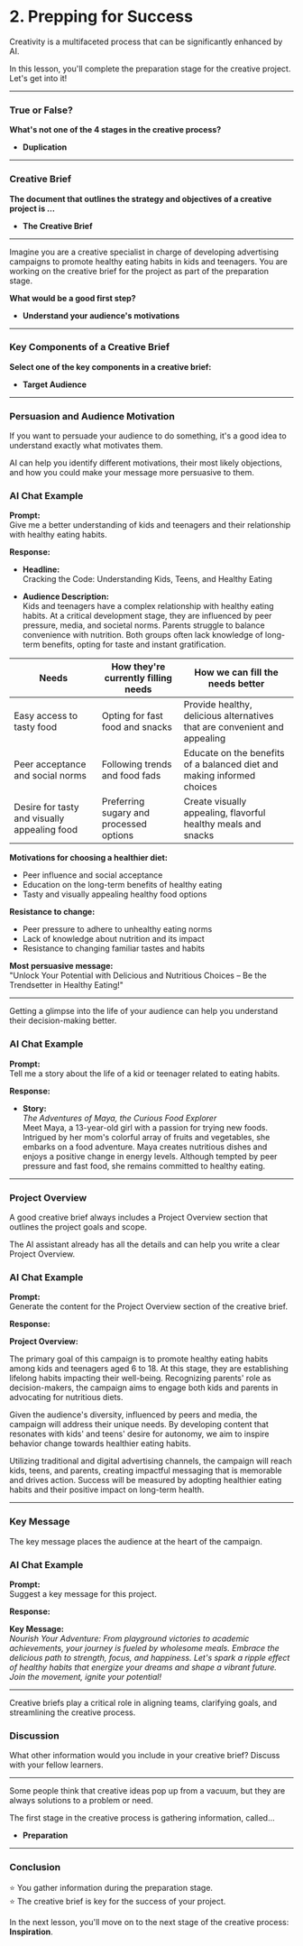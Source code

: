 # 2. Prepping for Success

Creativity is a multifaceted process that can be significantly enhanced by AI.

In this lesson, you'll complete the preparation stage for the creative project. Let's get into it!

---

### True or False?

**What's not one of the 4 stages in the creative process?**

- **Duplication**

---

### Creative Brief

**The document that outlines the strategy and objectives of a creative project is …**

- **The Creative Brief**

---

Imagine you are a creative specialist in charge of developing advertising campaigns to promote healthy eating habits in kids and teenagers. You are working on the creative brief for the project as part of the preparation stage.

**What would be a good first step?**

- **Understand your audience's motivations**

---

### Key Components of a Creative Brief

**Select one of the key components in a creative brief:**

- **Target Audience**

---

### Persuasion and Audience Motivation

If you want to persuade your audience to do something, it's a good idea to understand exactly what motivates them.

AI can help you identify different motivations, their most likely objections, and how you could make your message more persuasive to them.

### AI Chat Example

**Prompt:**  
Give me a better understanding of kids and teenagers and their relationship with healthy eating habits.

**Response:**

- **Headline:**  
  Cracking the Code: Understanding Kids, Teens, and Healthy Eating

- **Audience Description:**  
  Kids and teenagers have a complex relationship with healthy eating habits. At a critical development stage, they are influenced by peer pressure, media, and societal norms. Parents struggle to balance convenience with nutrition. Both groups often lack knowledge of long-term benefits, opting for taste and instant gratification.

**Needs** | **How they're currently filling needs** | **How we can fill the needs better**  
--- | --- | ---  
Easy access to tasty food | Opting for fast food and snacks | Provide healthy, delicious alternatives that are convenient and appealing  
Peer acceptance and social norms | Following trends and food fads | Educate on the benefits of a balanced diet and making informed choices  
Desire for tasty and visually appealing food | Preferring sugary and processed options | Create visually appealing, flavorful healthy meals and snacks

**Motivations for choosing a healthier diet:**

- Peer influence and social acceptance
- Education on the long-term benefits of healthy eating
- Tasty and visually appealing healthy food options

**Resistance to change:**

- Peer pressure to adhere to unhealthy eating norms
- Lack of knowledge about nutrition and its impact
- Resistance to changing familiar tastes and habits

**Most persuasive message:**  
"Unlock Your Potential with Delicious and Nutritious Choices – Be the Trendsetter in Healthy Eating!"

---

Getting a glimpse into the life of your audience can help you understand their decision-making better.

### AI Chat Example

**Prompt:**  
Tell me a story about the life of a kid or teenager related to eating habits.

**Response:**

- **Story:**  
  *The Adventures of Maya, the Curious Food Explorer*  
  Meet Maya, a 13-year-old girl with a passion for trying new foods. Intrigued by her mom's colorful array of fruits and vegetables, she embarks on a food adventure. Maya creates nutritious dishes and enjoys a positive change in energy levels. Although tempted by peer pressure and fast food, she remains committed to healthy eating.

---

### Project Overview

A good creative brief always includes a Project Overview section that outlines the project goals and scope.

The AI assistant already has all the details and can help you write a clear Project Overview.

### AI Chat Example

**Prompt:**  
Generate the content for the Project Overview section of the creative brief.

**Response:**

**Project Overview:**

The primary goal of this campaign is to promote healthy eating habits among kids and teenagers aged 6 to 18. At this stage, they are establishing lifelong habits impacting their well-being. Recognizing parents' role as decision-makers, the campaign aims to engage both kids and parents in advocating for nutritious diets.

Given the audience's diversity, influenced by peers and media, the campaign will address their unique needs. By developing content that resonates with kids' and teens' desire for autonomy, we aim to inspire behavior change towards healthier eating habits.

Utilizing traditional and digital advertising channels, the campaign will reach kids, teens, and parents, creating impactful messaging that is memorable and drives action. Success will be measured by adopting healthier eating habits and their positive impact on long-term health.

---

### Key Message

The key message places the audience at the heart of the campaign.

### AI Chat Example

**Prompt:**  
Suggest a key message for this project.

**Response:**

**Key Message:**  
*Nourish Your Adventure: From playground victories to academic achievements, your journey is fueled by wholesome meals. Embrace the delicious path to strength, focus, and happiness. Let's spark a ripple effect of healthy habits that energize your dreams and shape a vibrant future. Join the movement, ignite your potential!*

---

Creative briefs play a critical role in aligning teams, clarifying goals, and streamlining the creative process.

### Discussion

What other information would you include in your creative brief? Discuss with your fellow learners.

---

Some people think that creative ideas pop up from a vacuum, but they are always solutions to a problem or need.

The first stage in the creative process is gathering information, called…

- **Preparation**

---

### Conclusion

⭐ You gather information during the preparation stage.  
⭐ The creative brief is key for the success of your project.

In the next lesson, you'll move on to the next stage of the creative process: **Inspiration**.
